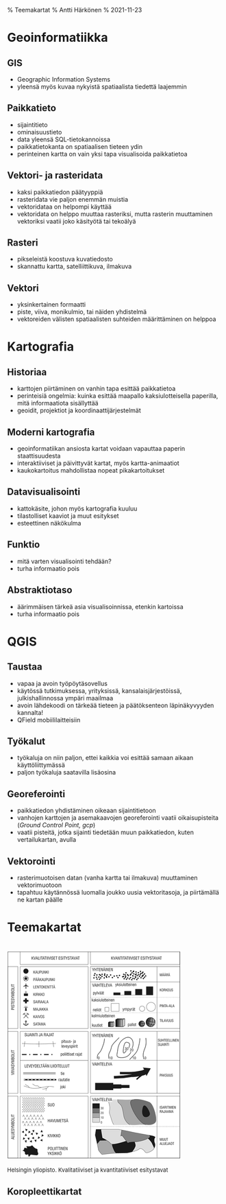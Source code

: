% Teemakartat
% Antti Härkönen
% 2021-11-23

# Geoinformatiikka

## GIS

- Geographic Information Systems
- yleensä myös kuvaa nykyistä spatiaalista tiedettä laajemmin

## Paikkatieto

- sijaintitieto
- ominaisuustieto
- data yleensä SQL-tietokannoissa
- paikkatietokanta on spatiaalisen tieteen ydin
- perinteinen kartta on vain yksi tapa visualisoida paikkatietoa

## Vektori- ja rasteridata

- kaksi paikkatiedon päätyyppiä
- rasteridata vie paljon enemmän muistia
- vektoridataa on helpompi käyttää
- vektoridata on helppo muuttaa rasteriksi, mutta rasterin muuttaminen vektoriksi vaatii joko käsityötä tai tekoälyä

## Rasteri

- pikseleistä koostuva kuvatiedosto
- skannattu kartta, satelliittikuva, ilmakuva

## Vektori

- yksinkertainen formaatti
- piste, viiva, monikulmio, tai näiden yhdistelmä
- vektoreiden välisten spatiaalisten suhteiden määrittäminen on helppoa

# Kartografia

## Historiaa

- karttojen piirtäminen on vanhin tapa esittää paikkatietoa
- perinteisiä ongelmia: kuinka esittää maapallo kaksiulotteisella paperilla, mitä informaatiota sisällyttää
- geoidit, projektiot ja koordinaattijärjestelmät

## Moderni kartografia

- geoinformatiikan ansiosta kartat voidaan vapauttaa paperin staattisuudesta
- interaktiiviset ja päivittyvät kartat, myös kartta-animaatiot
- kaukokartoitus mahdollistaa nopeat pikakartoitukset

## Datavisualisointi

- kattokäsite, johon myös kartografia kuuluu
- tilastolliset kaaviot ja muut esitykset
- esteettinen näkökulma

## Funktio

- mitä varten visualisointi tehdään?
- turha informaatio pois

## Abstraktiotaso

- äärimmäisen tärkeä asia visualisoinnissa, etenkin kartoissa
- turha informaatio pois

# QGIS

## Taustaa

- vapaa ja avoin työpöytäsovellus
- käytössä tutkimuksessa, yrityksissä, kansalaisjärjestöissä, julkishallinnossa ympäri maailmaa
- avoin lähdekoodi on tärkeää tieteen ja päätöksenteon läpinäkyvyyden kannalta!
- QField mobiililaitteisiin

## Työkalut

- työkaluja on niin paljon, ettei kaikkia voi esittää samaan aikaan käyttöliittymässä
- paljon työkaluja saatavilla lisäosina

## Georeferointi

- paikkatiedon yhdistäminen oikeaan sijaintitietoon
- vanhojen karttojen ja asemakaavojen georeferointi vaatii oikaisupisteita (_Ground Control Point, gcp_)
- vaatii pisteitä, jotka sijainti tiedetään muun paikkatiedon, kuten vertailukartan, avulla

## Vektorointi

- rasterimuotoisen datan (vanha kartta tai ilmakuva) muuttaminen vektorimuotoon
- tapahtuu käytännössä luomalla joukko uusia vektoritasoja, ja piirtämällä ne kartan päälle

# Teemakartat

#

![Teemakarttojen visuaaliset muuttujat ja tiedon mitta-asteikot](../img/teemakartat.png)

<p style="font-size: small">Helsingin yliopisto. Kvalitatiiviset ja kvantitatiiviset esitystavat</p>

## Koropleettikartat